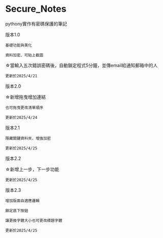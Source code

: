 # Secure_Notes
pythony實作有密碼保護的筆記


版本1.0

    基礎功能與美化
    
    資料加密、可貼上截圖

  ☆當輸入五次錯誤密碼後，自動鎖定程式5分鐘，並傳email給通知郵箱中的人

    更新於2025/4/21	

版本2.0

  ☆新增拖曳增加連結

    也可拖曳更改清單順序

    更新於2025/4/24

版本2.1

    隱藏關鍵資料夾，增強加密

    更新於2025/4/25

版本2.2

  ☆新增上一步，下一步功能

    更新於2025/4/25

版本2.3

    增加版面自適應邏輯

    鎖定底下按鈕

    讓更換字體大小也可更改標題字體

    更新於2025/4/25
